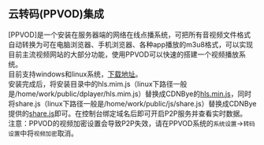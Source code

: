 
## 云转码(PPVOD)集成
[PPVOD]是一个安装在服务器端的网络在线点播系统，可把所有音视频文件格式自动转换为可在电脑浏览器、手机浏览器、各种app播放的m3u8格式，可以实现目前主流视频网站的大部分功能，使用PPVOD可以快速的搭建一个视频播放系统。
<br>
目前支持windows和linux系统，[下载地址](http://www.ppvod.com/dianbo/xiazai/440.html)。
<br>
安装完成后，将安装目录中的hls.mim.js（linux下路径一般是/home/work/public/dplayer/hls.mim.js）替换成CDNBye的[hls.min.js](https://github.com/cdnbye/hlsjs-p2p-engine/tree/master/dist)，同时将share.js（linux下路径一般是/home/work/public/js/share.js）替换成CDNBye提供的[share.js](https://github.com/cdnbye/hlsjs-p2p-engine/tree/master/demo/ppvod)即可。在控制台绑定域名后即可开启P2P服务并查看实时数据。
<br>
注意：PPVOD的视频加密设置会导致P2P失效，请在PPVOD系统的`系统设置`->`转码设置`中将`视频加密`取消。